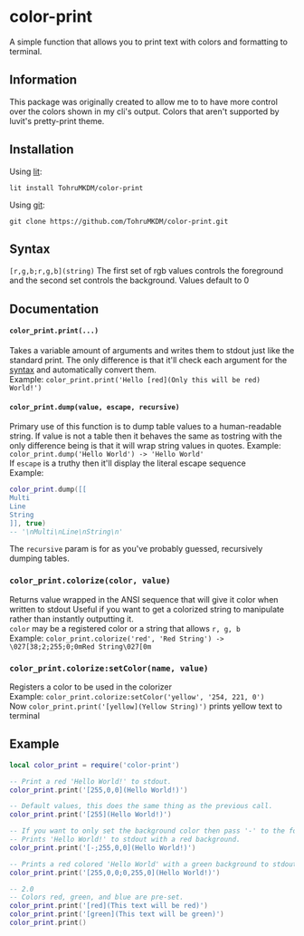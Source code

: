 # color-print
A simple function that allows you to print text with colors and formatting to terminal.

## Information
This package was originally created to allow me to to have more control over the colors shown in my cli's output. Colors that aren't supported by luvit's pretty-print theme.

## Installation
Using [lit](https://luvit.io/lit.html):
```
lit install TohruMKDM/color-print
```
Using [git](https://git-scm.com/):
```
git clone https://github.com/TohruMKDM/color-print.git
```

## Syntax
`[r,g,b;r,g,b](string)`
The first set of rgb values controls the foreground and the second set controls the background.
Values default to 0

## Documentation

#### `color_print.print(...)`
Takes a variable amount of arguments and writes them to stdout just like the standard print. The only difference is that it'll check each argument for the [syntax](https://github.com/TohruMKDM/color-print#syntax) and automatically convert them.</br>
Example: `color_print.print('Hello [red](Only this will be red) World!')`

#### `color_print.dump(value, escape, recursive)`
Primary use of this function is to dump table values to a human-readable string. If value is not a table then it behaves the same as tostring with the only difference being is that it will wrap string values in quotes.
Example: `color_print.dump('Hello World') -> 'Hello World'`<br/>
If `escape` is a truthy then it'll display the literal escape sequence<br/>
Example:
```lua
color_print.dump([[
Multi
Line
String
]], true)
-- '\nMulti\nLine\nString\n'
```
The `recursive` param is for as you've probably guessed, recursively dumping tables.

### `color_print.colorize(color, value)`
Returns value wrapped in the ANSI sequence that will give it color when written to stdout
Useful if you want to get a colorized string to manipulate rather than instantly outputting it. </br>
`color` may be a registered color or a string that allows `r, g, b` </br>
Example: `color_print.colorize('red', 'Red String') -> \027[38;2;255;0;0mRed String\027[0m`

### `color_print.colorize:setColor(name, value)`
Registers a color to be used in the colorizer</br>
Example: `color_print.colorize:setColor('yellow', '254, 221, 0')`</br>
Now `color_print.print('[yellow](Yellow String)')` prints yellow text to terminal

## Example
```lua
local color_print = require('color-print')

-- Print a red 'Hello World!' to stdout.
color_print.print('[255,0,0](Hello World!)')

-- Default values, this does the same thing as the previous call.
color_print.print('[255](Hello World!)')

-- If you want to only set the background color then pass '-' to the foreground.
-- Prints 'Hello World!' to stdout with a red background.
color_print.print('[-;255,0,0](Hello World!)')

-- Prints a red colored 'Hello World' with a green background to stdout.
color_print.print('[255,0,0;0,255,0](Hello World!)')

-- 2.0
-- Colors red, green, and blue are pre-set.
color_print.print('[red](This text will be red)')
color_print.print('[green](This text will be green)')
color_print.print()
```